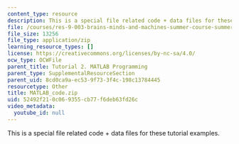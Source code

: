 ```yaml
---
content_type: resource
description: This is a special file related code + data files for these tutorial examples.
file: /courses/res-9-003-brains-minds-and-machines-summer-course-summer-2015/52492f210c069355cb77f6deb63fd26c_MATLAB_code.zip
file_size: 13256
file_type: application/zip
learning_resource_types: []
license: https://creativecommons.org/licenses/by-nc-sa/4.0/
ocw_type: OCWFile
parent_title: Tutorial 2. MATLAB Programming
parent_type: SupplementalResourceSection
parent_uid: 8cd0ca9a-ec53-9f73-3f4c-198c13784445
resourcetype: Other
title: MATLAB_code.zip
uid: 52492f21-0c06-9355-cb77-f6deb63fd26c
video_metadata:
  youtube_id: null
---
```

This is a special file related code + data files for these tutorial examples.